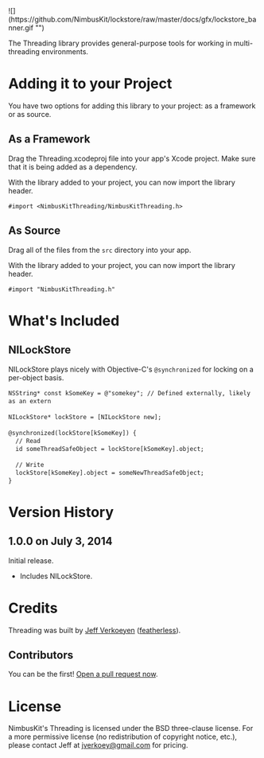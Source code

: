 <!--dox @defgroup NimbusKitThreading Threading -->
<div id="github" feature="Threading"></div>
![](https://github.com/NimbusKit/lockstore/raw/master/docs/gfx/lockstore_banner.gif "")

The Threading library provides general-purpose tools for working in multi-threading environments.

Adding it to your Project
=========================

You have two options for adding this library to your project: as a framework or as source.

As a Framework
--------------

Drag the Threading.xcodeproj file into your app's Xcode project. Make sure that it is being added as a dependency.

With the library added to your project, you can now import the library header.

```objc
#import <NimbusKitThreading/NimbusKitThreading.h>
```

As Source
---------

Drag all of the files from the `src` directory into your app.

With the library added to your project, you can now import the library header.

```objc
#import "NimbusKitThreading.h"
```

What's Included
===============

NILockStore
----------

NILockStore plays nicely with Objective-C's `@synchronized` for locking on a per-object basis.

```objc
NSString* const kSomeKey = @"somekey"; // Defined externally, likely as an extern

NILockStore* lockStore = [NILockStore new];

@synchronized(lockStore[kSomeKey]) {
  // Read
  id someThreadSafeObject = lockStore[kSomeKey].object;

  // Write
  lockStore[kSomeKey].object = someNewThreadSafeObject;
}
```

Version History
===============

1.0.0 on July 3, 2014
-----

Initial release.

- Includes NILockStore.

Credits
=======

Threading was built by [Jeff Verkoeyen](http://jeffverkoeyen.com/) ([featherless](http://twitter.com/)).

Contributors
------------

You can be the first! [Open a pull request now](https://github.com/NimbusKit/lockstore/compare/).

License
=======

NimbusKit's Threading is licensed under the BSD three-clause license. For a more permissive license (no redistribution of copyright notice, etc.), please contact Jeff at jverkoey@gmail.com for pricing.
